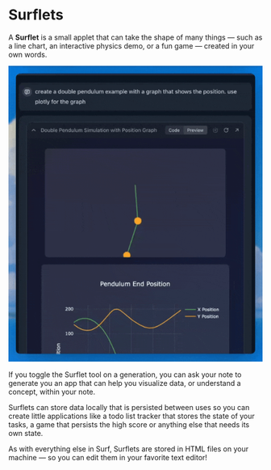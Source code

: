 # Surflets

A **Surflet** is a small applet that can take the shape of many things — such as a line chart, an interactive physics demo, or a fun game — created in your own words.

![surflets](./assets/surflet.gif)

If you toggle the Surflet tool on a generation, you can ask your note to generate you an app that can help you visualize data, or understand a concept, within your note.

Surflets can store data locally that is persisted between uses so you can create little applications like a todo list tracker that stores the state of your tasks, a game that persists the high score or anything else that needs its own state.

As with everything else in Surf, Surflets are stored in HTML files on your machine — so you can edit them in your favorite text editor!
